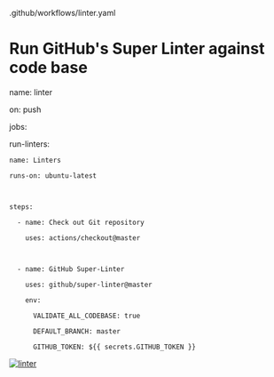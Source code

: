 .github/workflows/linter.yaml

# Run GitHub's Super Linter against code base #



name: linter



on: push



jobs:

  run-linters:

    name: Linters

    runs-on: ubuntu-latest



    steps:

      - name: Check out Git repository

        uses: actions/checkout@master

        

      - name: GitHub Super-Linter

        uses: github/super-linter@master

        env:

          VALIDATE_ALL_CODEBASE: true

          DEFAULT_BRANCH: master

          GITHUB_TOKEN: ${{ secrets.GITHUB_TOKEN }}
 [![linter](https://github.com/<Nash-Villarta>/<Unit-2---01-1>/workflows/linter/badge.svg)](https://github.com/marketplace/actions/super-linter)    
